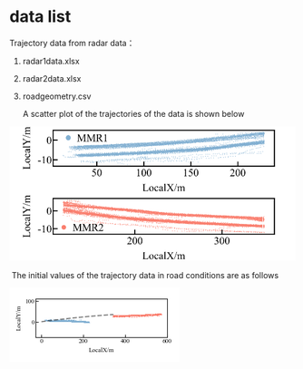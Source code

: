 # data list

Trajectory data from radar data：

1. radar1data.xlsx 

2. radar2data.xlsx

3. roadgeometry.csv

   A scatter plot of the trajectories of the data is shown below

![raw data](./figure/raw_data.png)

​	The initial values of the trajectory data in road conditions are as follows

![initial data](./figure/initial_condition.png)



